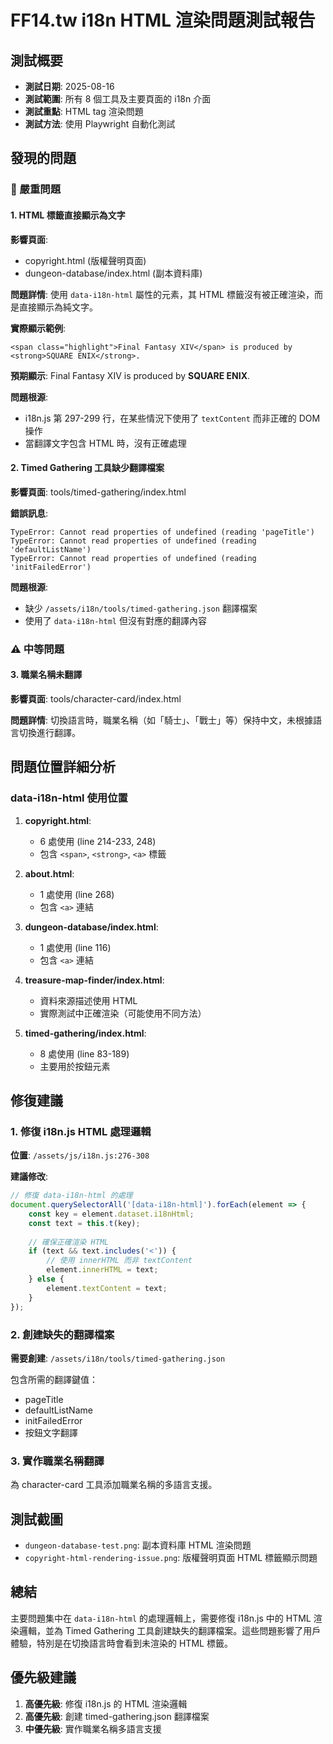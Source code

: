 # FF14.tw i18n HTML 渲染問題測試報告

## 測試概要
- **測試日期**: 2025-08-16
- **測試範圍**: 所有 8 個工具及主要頁面的 i18n 介面
- **測試重點**: HTML tag 渲染問題
- **測試方法**: 使用 Playwright 自動化測試

## 發現的問題

### 🔴 嚴重問題

#### 1. HTML 標籤直接顯示為文字
**影響頁面**:
- copyright.html (版權聲明頁面)
- dungeon-database/index.html (副本資料庫)

**問題詳情**:
使用 `data-i18n-html` 屬性的元素，其 HTML 標籤沒有被正確渲染，而是直接顯示為純文字。

**實際顯示範例**:
```
<span class="highlight">Final Fantasy XIV</span> is produced by <strong>SQUARE ENIX</strong>.
```

**預期顯示**:
Final Fantasy XIV is produced by **SQUARE ENIX**.

**問題根源**: 
- i18n.js 第 297-299 行，在某些情況下使用了 `textContent` 而非正確的 DOM 操作
- 當翻譯文字包含 HTML 時，沒有正確處理

#### 2. Timed Gathering 工具缺少翻譯檔案
**影響頁面**: tools/timed-gathering/index.html

**錯誤訊息**:
```
TypeError: Cannot read properties of undefined (reading 'pageTitle')
TypeError: Cannot read properties of undefined (reading 'defaultListName')
TypeError: Cannot read properties of undefined (reading 'initFailedError')
```

**問題根源**: 
- 缺少 `/assets/i18n/tools/timed-gathering.json` 翻譯檔案
- 使用了 `data-i18n-html` 但沒有對應的翻譯內容

### ⚠️ 中等問題

#### 3. 職業名稱未翻譯
**影響頁面**: tools/character-card/index.html

**問題詳情**:
切換語言時，職業名稱（如「騎士」、「戰士」等）保持中文，未根據語言切換進行翻譯。

## 問題位置詳細分析

### data-i18n-html 使用位置
1. **copyright.html**: 
   - 6 處使用 (line 214-233, 248)
   - 包含 `<span>`, `<strong>`, `<a>` 標籤

2. **about.html**:
   - 1 處使用 (line 268)
   - 包含 `<a>` 連結

3. **dungeon-database/index.html**:
   - 1 處使用 (line 116)
   - 包含 `<a>` 連結

4. **treasure-map-finder/index.html**:
   - 資料來源描述使用 HTML
   - 實際測試中正確渲染（可能使用不同方法）

5. **timed-gathering/index.html**:
   - 8 處使用 (line 83-189)
   - 主要用於按鈕元素

## 修復建議

### 1. 修復 i18n.js HTML 處理邏輯
**位置**: `/assets/js/i18n.js:276-308`

**建議修改**:
```javascript
// 修復 data-i18n-html 的處理
document.querySelectorAll('[data-i18n-html]').forEach(element => {
    const key = element.dataset.i18nHtml;
    const text = this.t(key);
    
    // 確保正確渲染 HTML
    if (text && text.includes('<')) {
        // 使用 innerHTML 而非 textContent
        element.innerHTML = text;
    } else {
        element.textContent = text;
    }
});
```

### 2. 創建缺失的翻譯檔案
**需要創建**: `/assets/i18n/tools/timed-gathering.json`

包含所需的翻譯鍵值：
- pageTitle
- defaultListName
- initFailedError
- 按鈕文字翻譯

### 3. 實作職業名稱翻譯
為 character-card 工具添加職業名稱的多語言支援。

## 測試截圖
- `dungeon-database-test.png`: 副本資料庫 HTML 渲染問題
- `copyright-html-rendering-issue.png`: 版權聲明頁面 HTML 標籤顯示問題

## 總結
主要問題集中在 `data-i18n-html` 的處理邏輯上，需要修復 i18n.js 中的 HTML 渲染邏輯，並為 Timed Gathering 工具創建缺失的翻譯檔案。這些問題影響了用戶體驗，特別是在切換語言時會看到未渲染的 HTML 標籤。

## 優先級建議
1. **高優先級**: 修復 i18n.js 的 HTML 渲染邏輯
2. **高優先級**: 創建 timed-gathering.json 翻譯檔案
3. **中優先級**: 實作職業名稱多語言支援